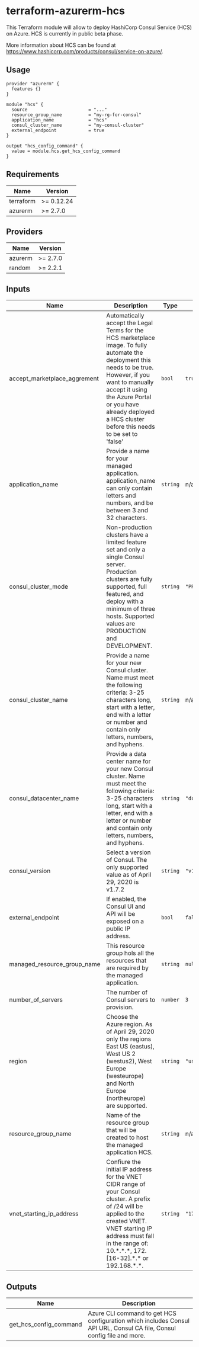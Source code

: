 # terraform-azurerm-hcs

This Terraform module will allow to deploy HashiCorp Consul Service (HCS) on Azure. HCS is currently in public beta phase.

More information about HCS can be found at https://www.hashicorp.com/products/consul/service-on-azure/.

## Usage

```hcl
provider "azurerm" {
  features {}
}

module "hcs" {
  source                       = "..."
  resource_group_name          = "my-rg-for-consul"
  application_name             = "hcs"
  consul_cluster_name          = "my-consul-cluster"
  external_endpoint            = true
}

output "hcs_config_command" {
  value = module.hcs.get_hcs_config_command
}
```

## Requirements

| Name | Version |
|------|---------|
| terraform | >= 0.12.24 |
| azurerm | >= 2.7.0 |

## Providers

| Name | Version |
|------|---------|
| azurerm | >= 2.7.0 |
| random | >= 2.2.1 |

## Inputs

| Name | Description | Type | Default | Required |
|------|-------------|------|---------|:--------:|
| accept\_marketplace\_aggrement | Automatically accept the Legal Terms for the HCS marketplace image. To fully automate the deployment this needs to be true. However, if you want to manually accept it using the Azure Portal or you have already deployed a HCS cluster before this needs to be set to 'false' | `bool` | `true` | no |
| application\_name | Provide a name for your managed application. application\_name can only contain letters and numbers, and be between 3 and 32 characters. | `string` | n/a | yes |
| consul\_cluster\_mode | Non-production clusters have a limited feature set and only a single Consul server. Production clusters are fully supported, full featured, and deploy with a minimum of three hosts. Supported values are PRODUCTION and DEVELOPMENT. | `string` | `"PRODUCTION"` | no |
| consul\_cluster\_name | Provide a name for your new Consul cluster. Name must meet the following criteria: 3-25 characters long, start with a letter, end with a letter or number and contain only letters, numbers, and hyphens. | `string` | n/a | yes |
| consul\_datacenter\_name | Provide a data center name for your new Consul cluster. Name must meet the following criteria: 3-25 characters long, start with a letter, end with a letter or number and contain only letters, numbers, and hyphens. | `string` | `"dc1"` | no |
| consul\_version | Select a version of Consul. The only supported value as of April 29, 2020 is v1.7.2 | `string` | `"v1.7.2"` | no |
| external\_endpoint | If enabled, the Consul UI and API will be exposed on a public IP address. | `bool` | `false` | no |
| managed\_resource\_group\_name | This resource group hols all the resources that are required by the managed application. | `string` | `null` | no |
| number\_of\_servers | The number of Consul servers to provision. | `number` | `3` | no |
| region | Choose the Azure region. As of April 29, 2020 only the regions East US (eastus), West US 2 (westus2), West Europe (westeurope) and North Europe (northeurope) are supported. | `string` | `"uswest2"` | no |
| resource\_group\_name | Name of the resource group that will be created to host the managed application HCS. | `string` | n/a | yes |
| vnet\_starting\_ip\_address | Confiure the initial IP address for the VNET CIDR range of your Consul cluster. A prefix of /24 will be applied to the created VNET. VNET starting IP address must fall in the range of: 10.\*.\*.\*, 172.[16-32].\*.\* or 192.168.\*.\*. | `string` | `"172.25.16.0"` | no |

## Outputs

| Name | Description |
|------|-------------|
| get\_hcs\_config\_command | Azure CLI command to get HCS configuration which includes Consul API URL, Consul CA file, Consul config file and more. |